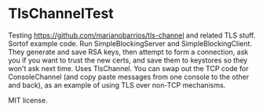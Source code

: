 # TlsChannelTest
Testing https://github.com/marianobarrios/tls-channel and related TLS stuff.
Sortof example code.
Run SimpleBlockingServer and SimpleBlockingClient.
They generate and save RSA keys, then attempt to form a connection, ask you if you want to trust the new certs, and save them to keystores so they won't ask next time.
Uses TlsChannel.  You can swap out the TCP code for ConsoleChannel (and copy paste messages from one console to the other and back), as an example of using TLS over non-TCP mechanisms.

MIT license.
